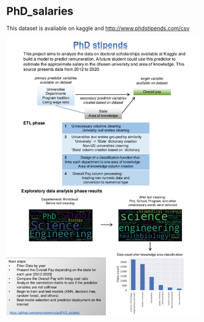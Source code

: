 # PhD_salaries

This dataset is avaliable on kaggle and http://www.phdstipends.com/csv

![Graph3](https://github.com/amandaventurac/PhD_salaries/blob/master/portfolio.png?raw=true)
